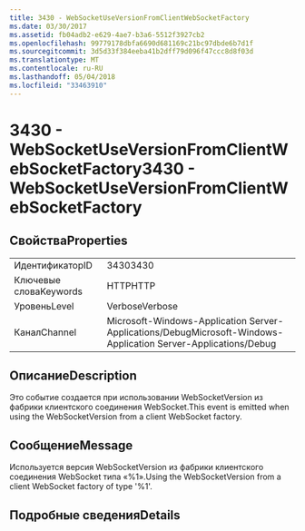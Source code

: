 ```yaml
---
title: 3430 - WebSocketUseVersionFromClientWebSocketFactory
ms.date: 03/30/2017
ms.assetid: fb04adb2-e629-4ae7-b3a6-5512f3927cb2
ms.openlocfilehash: 99779178dbfa6690d681169c21bc97dbde6b7d1f
ms.sourcegitcommit: 3d5d33f384eeba41b2dff79d096f47ccc8d8f03d
ms.translationtype: MT
ms.contentlocale: ru-RU
ms.lasthandoff: 05/04/2018
ms.locfileid: "33463910"
---
```

# <a name="3430---websocketuseversionfromclientwebsocketfactory"></a><span data-ttu-id="fde23-102">3430 - WebSocketUseVersionFromClientWebSocketFactory</span><span class="sxs-lookup"><span data-stu-id="fde23-102">3430 - WebSocketUseVersionFromClientWebSocketFactory</span></span>
## <a name="properties"></a><span data-ttu-id="fde23-103">Свойства</span><span class="sxs-lookup"><span data-stu-id="fde23-103">Properties</span></span>  
  
|||  
|-|-|  
|<span data-ttu-id="fde23-104">Идентификатор</span><span class="sxs-lookup"><span data-stu-id="fde23-104">ID</span></span>|<span data-ttu-id="fde23-105">3430</span><span class="sxs-lookup"><span data-stu-id="fde23-105">3430</span></span>|  
|<span data-ttu-id="fde23-106">Ключевые слова</span><span class="sxs-lookup"><span data-stu-id="fde23-106">Keywords</span></span>|<span data-ttu-id="fde23-107">HTTP</span><span class="sxs-lookup"><span data-stu-id="fde23-107">HTTP</span></span>|  
|<span data-ttu-id="fde23-108">Уровень</span><span class="sxs-lookup"><span data-stu-id="fde23-108">Level</span></span>|<span data-ttu-id="fde23-109">Verbose</span><span class="sxs-lookup"><span data-stu-id="fde23-109">Verbose</span></span>|  
|<span data-ttu-id="fde23-110">Канал</span><span class="sxs-lookup"><span data-stu-id="fde23-110">Channel</span></span>|<span data-ttu-id="fde23-111">Microsoft-Windows-Application Server-Applications/Debug</span><span class="sxs-lookup"><span data-stu-id="fde23-111">Microsoft-Windows-Application Server-Applications/Debug</span></span>|  
  
## <a name="description"></a><span data-ttu-id="fde23-112">Описание</span><span class="sxs-lookup"><span data-stu-id="fde23-112">Description</span></span>  
 <span data-ttu-id="fde23-113">Это событие создается при использовании WebSocketVersion из фабрики клиентского соединения WebSocket.</span><span class="sxs-lookup"><span data-stu-id="fde23-113">This event is emitted when using the WebSocketVersion from a client WebSocket factory.</span></span>  
  
## <a name="message"></a><span data-ttu-id="fde23-114">Сообщение</span><span class="sxs-lookup"><span data-stu-id="fde23-114">Message</span></span>  
 <span data-ttu-id="fde23-115">Используется версия WebSocketVersion из фабрики клиентского соединения WebSocket типа «%1».</span><span class="sxs-lookup"><span data-stu-id="fde23-115">Using the WebSocketVersion from a client WebSocket factory of type '%1'.</span></span>  
  
## <a name="details"></a><span data-ttu-id="fde23-116">Подробные сведения</span><span class="sxs-lookup"><span data-stu-id="fde23-116">Details</span></span>
